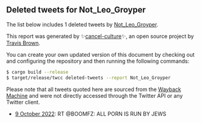 ## Deleted tweets for Not_Leo_Groyper

The list below includes 1 deleted tweets by
[Not_Leo_Groyper](https://twitter.com/Not_Leo_Groyper).



This report was generated by ✨[cancel-culture](https://github.com/travisbrown/cancel-culture)✨,
an open source project by [Travis Brown](https://twitter.com/travisbrown).

You can create your own updated version of this document by checking out and configuring the
repository and then running the following commands:

```bash
$ cargo build --release
$ target/release/twcc deleted-tweets --report Not_Leo_Groyper
```

Please note that all tweets quoted here are sourced from the
[Wayback Machine](https://web.archive.org) and were not directly accessed through the Twitter API or
any Twitter client.

* [ 9 October 2022](https://web.archive.org/web/20221009150708/https://twitter.com/Not_Leo_Groyper/status/1579126322370314240): RT @BOOMFZ: ALL PORN IS RUN BY JEWS <!--1579126322370314240-->
